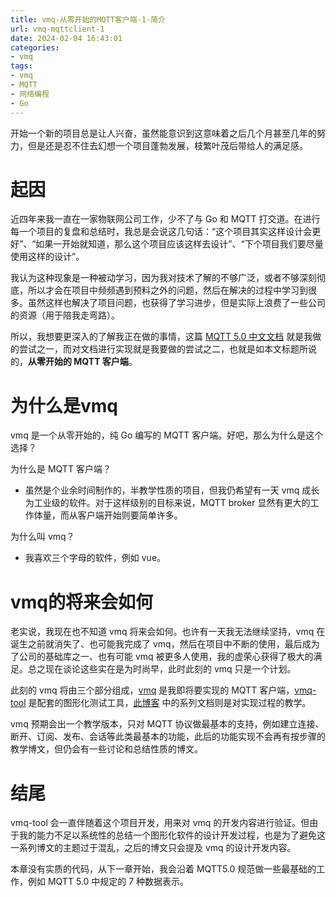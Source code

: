 ```yaml
---
title: vmq-从零开始的MQTT客户端-1-简介
url: vmq-mqttclient-1
date: 2024-02-04 16:43:01
categories:
- vmq
tags:
- vmq
- MQTT
- 网络编程
- Go
---
```


开始一个新的项目总是让人兴奋，虽然能意识到这意味着之后几个月甚至几年的努力，但是还是忍不住去幻想一个项目蓬勃发展，枝繁叶茂后带给人的满足感。

<!-- more -->

# 起因

近四年来我一直在一家物联网公司工作，少不了与 Go 和 MQTT 打交道。在进行每一个项目的复盘和总结时，我总是会说这几句话：“这个项目其实这样设计会更好”、“如果一开始就知道，那么这个项目应该这样去设计”、“下个项目我们要尽量使用这样的设计”。

我认为这种现象是一种被动学习，因为我对技术了解的不够广泛，或者不够深刻彻底，所以才会在项目中频频遇到预料之外的问题，然后在解决的过程中学习到很多。虽然这样也解决了项目问题，也获得了学习进步，但是实际上浪费了一些公司的资源（用于陪我走弯路）。

所以，我想要更深入的了解我正在做的事情，这篇 [MQTT 5.0 中文文档](/mqtt-v5-0-chinese.html) 就是我做的尝试之一，而对文档进行实现就是我要做的尝试之二，也就是如本文标题所说的，**从零开始的 MQTT 客户端**。

# 为什么是vmq

vmq 是一个从零开始的，纯 Go 编写的 MQTT 客户端。好吧，那么为什么是这个选择？

为什么是 MQTT 客户端？

- 虽然是个业余时间制作的，半教学性质的项目，但我仍希望有一天 vmq 成长为工业级的软件。对于这样级别的目标来说，MQTT broker 显然有更大的工作体量，而从客户端开始则要简单许多。

为什么叫 vmq？

- 我喜欢三个字母的软件，例如 vue。

# vmq的将来会如何

老实说，我现在也不知道 vmq 将来会如何。也许有一天我无法继续坚持，vmq 在诞生之前就消失了、也可能我完成了 vmq，然后在项目中不断的使用，最后成为了公司的基础库之一、也有可能 vmq 被更多人使用，我的虚荣心获得了极大的满足。总之现在谈论这些实在是为时尚早，此时此刻的 vmq 只是一个计划。

此刻的 vmq 将由三个部分组成，[vmq](https://github.com/vitsumoc/vmq) 是我即将要实现的 MQTT 客户端，[vmq-tool](https://github.com/vitsumoc/vmq-tool) 是配套的图形化测试工具，[此博客](https://vitsumoc.github.io/) 中的系列文档则是对实现过程的教学。

vmq 预期会出一个教学版本，只对 MQTT 协议做最基本的支持，例如建立连接、断开、订阅、发布、会话等此类最基本的功能，此后的功能实现不会再有按步骤的教学博文，但仍会有一些讨论和总结性质的博文。

# 结尾

vmq-tool 会一直伴随着这个项目开发，用来对 vmq 的开发内容进行验证。但由于我的能力不足以系统性的总结一个图形化软件的设计开发过程，也是为了避免这一系列博文的主题过于混乱，之后的博文只会提及 vmq 的设计开发内容。

本章没有实质的代码，从下一章开始，我会沿着 MQTT5.0 规范做一些最基础的工作，例如 MQTT 5.0 中规定的 7 种数据表示。